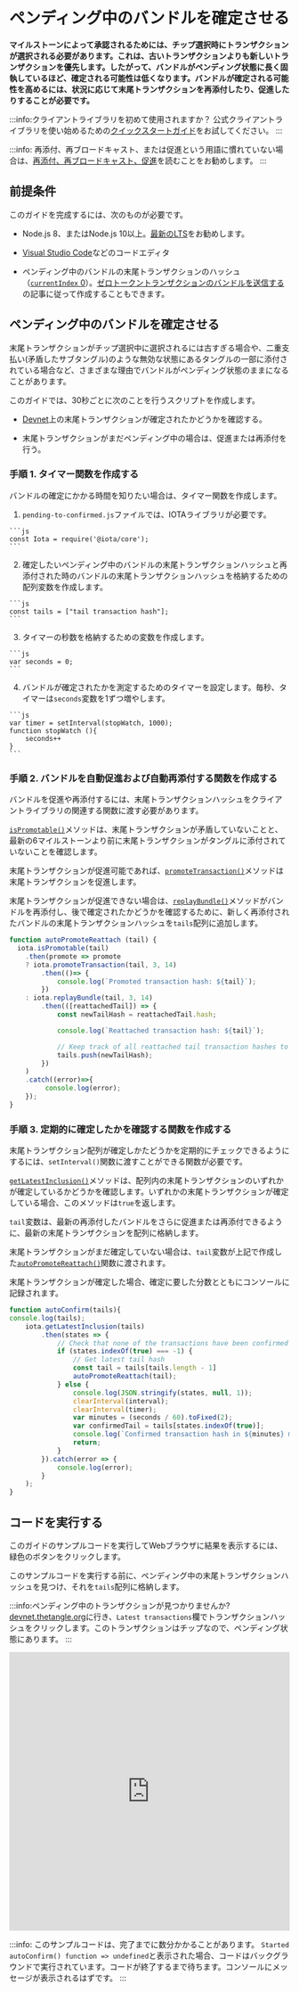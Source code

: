 # ペンディング中のバンドルを確定させる
<!-- # Confirm a pending bundle -->

**マイルストーンによって承認されるためには、チップ選択時にトランザクションが選択される必要があります。これは、古いトランザクションよりも新しいトランザクションを優先します。したがって、バンドルがペンディング状態に長く固執しているほど、確定される可能性は低くなります。バンドルが確定される可能性を高めるには、状況に応じて末尾トランザクションを再添付したり、促進したりすることが必要です。**
<!-- **To be approved by a milestone, a transaction must be selected during tip selection, which favors new transactions over old ones. Therefore, the longer a bundle is stuck in a pending state, the less likely it is to be confirmed. To increase the chances of a bundle being confirmed, you can reattach and promote its tail transaction, depending on the circumstances.** -->

:::info:クライアントライブラリを初めて使用されますか？
公式クライアントライブラリを使い始めるための[クイックスタートガイド](root://getting-started/0.1/tutorials/get-started.md)をお試してください。
:::
<!-- :::info:First time using a client library? -->
<!-- [Try our quickstart guide](root://getting-started/0.1/tutorials/get-started.md) for getting started with the official client libraries. -->
<!-- ::: -->

:::info:
再添付、再ブロードキャスト、または促進という用語に慣れていない場合は、[再添付、再ブロードキャスト、促進](../concepts/reattach-rebroadcast-promote.md)を読むことをお勧めします。
:::
<!-- :::info: -->
<!-- If you're unfamiliar with the terms reattach, rebroadcast, or promote, we recommend that you [read about these concepts](../concepts/reattach-rebroadcast-promote.md). -->
<!-- ::: -->

## 前提条件
<!-- ## Prerequisites -->

このガイドを完成するには、次のものが必要です。
<!-- To complete this guide, you need the following: -->

* Node.js 8、またはNode.js 10以上。[最新のLTS](https://nodejs.org/en/download/)をお勧めします。
<!-- * Node.js 8, or Node.js 10 or higher. We recommend the [latest LTS](https://nodejs.org/en/download/). -->
* [Visual Studio Code](https://code.visualstudio.com/Download)などのコードエディタ
<!-- * A code editor such as [Visual Studio Code](https://code.visualstudio.com/Download) -->

* ペンディング中のバンドルの末尾トランザクションのハッシュ（[`currentIndex` 0](../references/structure-of-a-bundle.md)）。[ゼロトークントランザクションのバンドルを送信する](../how-to-guides/send-bundle.md)の記事に従って作成することもできます。
<!-- * A tail transaction hash ([`currentIndex` 0](../references/structure-of-a-bundle.md)) from any pending bundle. You can create one by following the ['Send a bundle of zero-value transactions' guide](../how-to-guides/send-bundle.md) -->

## ペンディング中のバンドルを確定させる
<!-- ## Confirm a pending bundle -->

末尾トランザクションがチップ選択中に選択されるには古すぎる場合や、二重支払い(矛盾したサブタングル)のような無効な状態にあるタングルの一部に添付されている場合など、さまざまな理由でバンドルがペンディング状態のままになることがあります。
<!-- A bundle can be stuck in a pending state for many reasons, for example if its tail transaction is too old to be selected during tip selection or if it's attached to a part of the Tangle that leads to an invalid state such as a double-spend (inconsistent subtangle). -->

このガイドでは、30秒ごとに次のことを行うスクリプトを作成します。
<!-- In this guide, you'll create a script that does the following every 30 seconds: -->

* [Devnet](root://getting-started/0.1/references/iota-networks.md#devnet)上の末尾トランザクションが確定されたかどうかを確認する。
<!-- * Check if a tail transaction on the [Devnet](root://getting-started/0.1/references/iota-networks.md#devnet) has been confirmed -->
* 末尾トランザクションがまだペンディング中の場合は、促進または再添付を行う。
<!-- * If the tail transaction is still pending, promote or reattach it -->

### 手順 1. タイマー関数を作成する
<!-- ### Step 1. Create a timer function -->

バンドルの確定にかかる時間を知りたい場合は、タイマー関数を作成します。
<!-- If you want to know how long it took for a bundle to be confirmed, create a timer function. -->

1. `pending-to-confirmed.js`ファイルでは、IOTAライブラリが必要です。
  <!-- 1. In the pending-to-confirmed.js file, require the IOTA library -->

    ```js
    const Iota = require('@iota/core');
    ```

2. 確定したいペンディング中のバンドルの末尾トランザクションハッシュと再添付された時のバンドルの末尾トランザクションハッシュを格納するための配列変数を作成します。
  <!-- 2. Create a variable to store the tail transaction hash of the pending bundle that you want to confirm as well as the tail transaction hashes of any future reattached bundles -->

    ```js
    const tails = ["tail transaction hash"];
    ```

3. タイマーの秒数を格納するための変数を作成します。
  <!-- 3. Create a variable to store the number of seconds for the timer -->

    ```js
    var seconds = 0;
    ```

4. バンドルが確定されたかを測定するためのタイマーを設定します。毎秒、タイマーは`seconds`変数を1ずつ増やします。
  <!-- 4. Set the timer to measure how long it takes for the bundle to be confirmed. Every second, the timer will increment the `seconds` variable by one. -->

    ```js
    var timer = setInterval(stopWatch, 1000);
    function stopWatch (){
        seconds++
    }
    ```

### 手順 2. バンドルを自動促進および自動再添付する関数を作成する
<!-- ### Step 2. Create a function to auto-promote and auto-reattach bundles -->

バンドルを促進や再添付するには、末尾トランザクションハッシュをクライアントライブラリの関連する関数に渡す必要があります。
<!-- To promote and reattach a bundle, you need to pass its tail transaction hash to the relevant function in the client library. -->

[`isPromotable()`](https://github.com/iotaledger/iota.js/blob/next/api_reference.md#module_core.isPromotable)メソッドは、末尾トランザクションが矛盾していないことと、最新の6マイルストーンより前に末尾トランザクションがタングルに添付されていないことを確認します。
<!-- The [`isPromotable()`](https://github.com/iotaledger/iota.js/blob/next/api_reference.md#module_core.isPromotable) method checks if the tail transaction is consistent and was not attached to the Tangle before the most recent 6 milestones. -->

末尾トランザクションが促進可能であれば、[`promoteTransaction()`](https://github.com/iotaledger/iota.js/blob/next/api_reference.md#module_core.promoteTransaction)メソッドは末尾トランザクションを促進します。
<!-- If the tail transaction is promotable, the [`promoteTransaction()`](https://github.com/iotaledger/iota.js/blob/next/api_reference.md#module_core.promoteTransaction) method promotes it. -->

末尾トランザクションが促進できない場合は、[`replayBundle()`](https://github.com/iotaledger/iota.js/blob/next/api_reference.md#module_core.replayBundle)メソッドがバンドルを再添付し、後で確定されたかどうかを確認するために、新しく再添付されたバンドルの末尾トランザクションハッシュを`tails`配列に追加します。
<!-- If the tail transaction isn't promotable, the [`replayBundle()`](https://github.com/iotaledger/iota.js/blob/next/api_reference.md#module_core.replayBundle) method reattaches the bundle, then the new reattached bundle's tail transaction hash is added to the `tails` array so that it can be checked for confirmation later on. -->

```js
function autoPromoteReattach (tail) {
  iota.isPromotable(tail)
    .then(promote => promote
    ? iota.promoteTransaction(tail, 3, 14)
        .then(()=> {
            console.log(`Promoted transaction hash: ${tail}`);
        })
    : iota.replayBundle(tail, 3, 14)
        .then(([reattachedTail]) => {
            const newTailHash = reattachedTail.hash;

            console.log(`Reattached transaction hash: ${tail}`);

            // Keep track of all reattached tail transaction hashes to check for confirmation
            tails.push(newTailHash);
        })
    )
    .catch((error)=>{
         console.log(error);
    });
}
```

### 手順 3. 定期的に確定したかを確認する関数を作成する
<!-- ### Step 3. Create a function to check for confirmation at regular intervals -->

末尾トランザクション配列が確定しかたどうかを定期的にチェックできるようにするには、`setInterval()`関数に渡すことができる関数が必要です。
<!-- To be able to check the array of tail transactions for confirmation at regular intervals, you need a function that can be passed to a `setInterval()` function. -->

[`getLatestInclusion()`](https://github.com/iotaledger/iota.js/blob/next/api_reference.md#module_core.getLatestInclusion)メソッドは、配列内の末尾トランザクションのいずれかが確定しているかどうかを確認します。いずれかの末尾トランザクションが確定している場合、このメソッドは`true`を返します。
<!-- The [`getLatestInclusion()`](https://github.com/iotaledger/iota.js/blob/next/api_reference.md#module_core.getLatestInclusion) method checks if any of the tail transactions in the array have been confirmed. If any of the transactions have been confirmed this method returns `true`. -->

`tail`変数は、最新の再添付したバンドルをさらに促進または再添付できるように、最新の末尾トランザクションを配列に格納します。
<!-- The `tail` variable stores the last tail transaction in the array so that the latest reattachment can be promoted or reattached. -->

末尾トランザクションがまだ確定していない場合は、`tail`変数が上記で作成した[`autoPromoteReattach()`](#create-a-function-to-auto-promote-and-auto-reattach-bundles)関数に渡されます。
<!-- If none of the tail transactions have been confirmed yet, the `tail` variable is passed to the [`autoPromoteReattach()`](#create-a-function-to-auto-promote-and-auto-reattach-bundles) function. -->

末尾トランザクションが確定した場合、確定に要した分数とともにコンソールに記録されます。
<!-- If a tail transaction has been confirmed, it's logged to the console along with the number of minutes it took to confirm. -->

```js
function autoConfirm(tails){
console.log(tails);
    iota.getLatestInclusion(tails)
        .then(states => {
            // Check that none of the transactions have been confirmed
            if (states.indexOf(true) === -1) {
                // Get latest tail hash
                const tail = tails[tails.length - 1]
                autoPromoteReattach(tail);
            } else {
                console.log(JSON.stringify(states, null, 1));
                clearInterval(interval);
                clearInterval(timer);
                var minutes = (seconds / 60).toFixed(2);
                var confirmedTail = tails[states.indexOf(true)];
                console.log(`Confirmed transaction hash in ${minutes} minutes: ${confirmedTail}`);
                return;
            }
        }).catch(error => {
            console.log(error);
        }
    );
}
```

## コードを実行する
<!-- ## Run the code -->

このガイドのサンプルコードを実行してWebブラウザに結果を表示するには、緑色のボタンをクリックします。
<!-- Click the green button to run the sample code in this guide and see the results in the web browser. -->

<!-- Before you run this sample code, find a pending tail transaction hash and store it in the `tails` array. -->
このサンプルコードを実行する前に、ペンディング中の末尾トランザクションハッシュを見つけ、それを`tails`配列に格納します。

  :::info:ペンディング中のトランザクションが見つかりませんか?
  [devnet.thetangle.org](https://devnet.thetangle.org)に行き、`Latest transactions`欄でトランザクションハッシュをクリックします。このトランザクションはチップなので、ペンディング状態にあります。
  :::
  <!-- :::info:Can't find a pending transaction? -->
  <!-- Go to [devnet.thetangle.org](https://devnet.thetangle.org) and click a transaction hash in the Latest transactions box. This transaction is a tip, so it is in a pending state. -->
  <!-- ::: -->

<iframe height="500px" width="100%" src="https://repl.it/@jake91/Confirm-pending-bundle?lite=true" scrolling="no" frameborder="no" allowtransparency="true" allowfullscreen="true" sandbox="allow-forms allow-pointer-lock allow-popups allow-same-origin allow-scripts allow-modals"></iframe>

:::info:
このサンプルコードは、完了までに数分かかることがあります。 `Started autoConfirm() function => undefined`と表示された場合、コードはバックグラウンドで実行されています。コードが終了するまで待ちます。コンソールにメッセージが表示されるはずです。
:::
<!-- :::info: -->
<!-- This sample code may take a few minutes to complete. If you see `Started autoConfirm() function => undefined`, the code is running in the background. Wait until the code finishes. You should see messages appear in the console. -->
<!-- ::: -->
